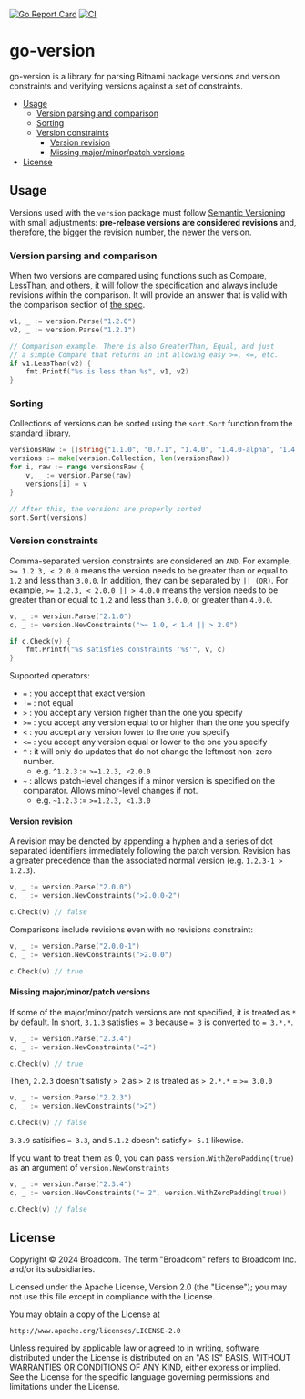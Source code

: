 [![Go Report Card](https://goreportcard.com/badge/github.com/bitnami/go-version)](https://goreportcard.com/report/github.com/bitnami/go-version)
[![CI](https://github.com/bitnami/go-version/actions/workflows/go.yml/badge.svg)](https://github.com/bitnami/go-version/actions/workflows/go.yml)

# go-version

go-version is a library for parsing Bitnami package versions and version constraints and verifying versions against a set of constraints.

<!-- START doctoc generated TOC please keep comment here to allow auto update -->
<!-- DON'T EDIT THIS SECTION, INSTEAD RE-RUN doctoc TO UPDATE -->

- [Usage](#usage)
  - [Version parsing and comparison](#version-parsing-and-comparison)
  - [Sorting](#sorting)
  - [Version constraints](#version-constraints)
    - [Version revision](#version-revision)
    - [Missing major/minor/patch versions](#missing-majorminorpatch-versions)
- [License](#license)

<!-- END doctoc generated TOC please keep comment here to allow auto update -->

## Usage

Versions used with the `version` package must follow [Semantic Versioning](https://semver.org/) with small adjustments: **pre-release versions are considered revisions** and, therefore, the bigger the revision number, the newer the version.

### Version parsing and comparison

When two versions are compared using functions such as Compare, LessThan, and others, it will follow the specification and always include revisions within the comparison.
It will provide an answer that is valid with the comparison section of [the spec](https://semver.org/#spec-item-11).

```go
v1, _ := version.Parse("1.2.0")
v2, _ := version.Parse("1.2.1")

// Comparison example. There is also GreaterThan, Equal, and just
// a simple Compare that returns an int allowing easy >=, <=, etc.
if v1.LessThan(v2) {
    fmt.Printf("%s is less than %s", v1, v2)
}
```

### Sorting

Collections of versions can be sorted using the `sort.Sort` function from the standard library.

```go
versionsRaw := []string{"1.1.0", "0.7.1", "1.4.0", "1.4.0-alpha", "1.4.1-beta", "1.4.0-alpha.2+20130313144700"}
versions := make(version.Collection, len(versionsRaw))
for i, raw := range versionsRaw {
    v, _ := version.Parse(raw)
    versions[i] = v
}

// After this, the versions are properly sorted
sort.Sort(versions)
```

### Version constraints

Comma-separated version constraints are considered an `AND`. For example, `>= 1.2.3, < 2.0.0` means the version needs to be greater than or equal to `1.2` and less than `3.0.0`.
In addition, they can be separated by `|| (OR)`. For example, `>= 1.2.3, < 2.0.0 || > 4.0.0` means the version needs to be greater than or equal to `1.2` and less than `3.0.0`, or greater than `4.0.0`.

```go
v, _ := version.Parse("2.1.0")
c, _ := version.NewConstraints(">= 1.0, < 1.4 || > 2.0")

if c.Check(v) {
    fmt.Printf("%s satisfies constraints '%s'", v, c)
}
```

Supported operators:

- `=` : you accept that exact version
- `!=` : not equal
- `>` : you accept any version higher than the one you specify
- `>=` : you accept any version equal to or higher than the one you specify
- `<` : you accept any version lower to the one you specify
- `<=` : you accept any version equal or lower to the one you specify
- `^` : it will only do updates that do not change the leftmost non-zero number.
  - e.g. `^1.2.3` := `>=1.2.3, <2.0.0`
- `~` : allows patch-level changes if a minor version is specified on the comparator. Allows minor-level changes if not.
  - e.g. `~1.2.3` := `>=1.2.3, <1.3.0`

#### Version revision

A revision may be denoted by appending a hyphen and a series of dot separated identifiers immediately following the patch version. Revision has a greater precedence than the associated normal version (e.g. `1.2.3-1 > 1.2.3`).

```go
v, _ := version.Parse("2.0.0")
c, _ := version.NewConstraints(">2.0.0-2")

c.Check(v) // false
```

Comparisons include revisions even with no revisions constraint:

```go
v, _ := version.Parse("2.0.0-1")
c, _ := version.NewConstraints(">2.0.0")

c.Check(v) // true
```

#### Missing major/minor/patch versions

If some of the major/minor/patch versions are not specified, it is treated as `*` by default. In short, `3.1.3` satisfies `= 3` because `= 3` is converted to `= 3.*.*`.

```go
v, _ := version.Parse("2.3.4")
c, _ := version.NewConstraints("=2")

c.Check(v) // true
```

Then, `2.2.3` doesn't satisfy `> 2` as `> 2` is treated as `> 2.*.*` = `>= 3.0.0`

```go
v, _ := version.Parse("2.2.3")
c, _ := version.NewConstraints(">2")

c.Check(v) // false
```

`3.3.9` satisifies `= 3.3`, and `5.1.2` doesn't satisfy `> 5.1` likewise.

If you want to treat them as 0, you can pass `version.WithZeroPadding(true)` as an argument of `version.NewConstraints`

```go
v, _ := version.Parse("2.3.4")
c, _ := version.NewConstraints("= 2", version.WithZeroPadding(true))

c.Check(v) // false
```

## License

Copyright &copy; 2024 Broadcom. The term "Broadcom" refers to Broadcom Inc. and/or its subsidiaries.

Licensed under the Apache License, Version 2.0 (the "License"); you may not use this file except in compliance with the License.

You may obtain a copy of the License at

    http://www.apache.org/licenses/LICENSE-2.0

Unless required by applicable law or agreed to in writing, software distributed under the License is distributed on an "AS IS" BASIS, WITHOUT WARRANTIES OR CONDITIONS OF ANY KIND, either express or implied.
See the License for the specific language governing permissions and limitations under the License.
